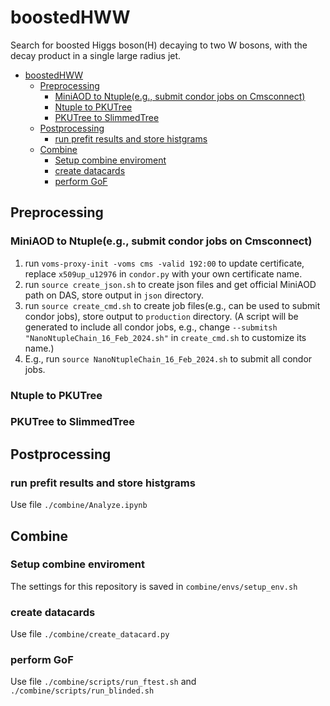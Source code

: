 # boostedHWW
Search for boosted Higgs boson(H) decaying to two W bosons, with the decay product in a single large radius jet.

- [boostedHWW](#boostedhww)
  - [Preprocessing](#preprocessing)
    - [MiniAOD to Ntuple(e.g., submit condor jobs on Cmsconnect)](#miniaod-to-ntupleeg-submit-condor-jobs-on-cmsconnect)
    - [Ntuple to PKUTree](#ntuple-to-pkutree)
    - [PKUTree to SlimmedTree](#pkutree-to-slimmedtree)
  - [Postprocessing](#postprocessing)
    - [run prefit results and store histgrams](#run-prefit-results-and-store-histgrams)
  - [Combine](#combine)
    - [Setup combine enviroment](#setup-combine-enviroment)
    - [create datacards](#create-datacards)
    - [perform GoF](#perform-gof)
  
## Preprocessing

### MiniAOD to Ntuple(e.g., submit condor jobs on Cmsconnect)
1. run `voms-proxy-init -voms cms -valid 192:00` to update certificate, replace `x509up_u12976` in `condor.py` with your own certificate name.
2. run `source create_json.sh` to create json files and get official MiniAOD path on DAS, store output in `json` directory.
3. run `source create_cmd.sh` to create job files(e.g., can be used to submit condor jobs), store output to `production` directory. (A script will be generated to include all condor jobs, e.g., change `--submitsh "NanoNtupleChain_16_Feb_2024.sh"` in `create_cmd.sh` to customize its name.)
4. E.g., run `source NanoNtupleChain_16_Feb_2024.sh` to submit all condor jobs.

### Ntuple to PKUTree

### PKUTree to SlimmedTree

## Postprocessing

### run prefit results and store histgrams
Use file `./combine/Analyze.ipynb`

## Combine

### Setup combine enviroment

The settings for this repository is saved in `combine/envs/setup_env.sh`

### create datacards
Use file `./combine/create_datacard.py`

### perform GoF
Use file `./combine/scripts/run_ftest.sh` and `./combine/scripts/run_blinded.sh`


